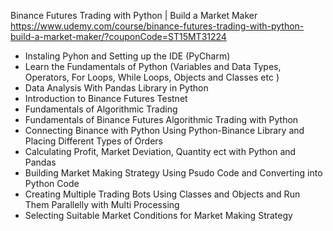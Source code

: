 Binance Futures Trading with Python | Build a Market Maker
https://www.udemy.com/course/binance-futures-trading-with-python-build-a-market-maker/?couponCode=ST15MT31224

- Instaling Pyhon and Setting up the IDE (PyCharm)
- Learn the Fundamentals of Python (Variables and Data Types, Operators, For Loops, While Loops, Objects and Classes etc )
- Data Analysis With Pandas Library in Python
- Introduction to Binance Futures Testnet
- Fundamentals of Algorithmic Trading
- Fundamentals of Binance Futures Algorithmic Trading with Python
- Connecting Binance with Python Using Python-Binance Library and Placing Different Types of Orders
- Calculating Profit, Market Deviation, Quantity ect with Python and Pandas
- Building Market Making Strategy Using Psudo Code and Converting into Python Code
- Creating Multiple Trading Bots Using Classes and Objects and Run Them Parallelly with Multi Processing
- Selecting Suitable Market Conditions for Market Making Strategy

